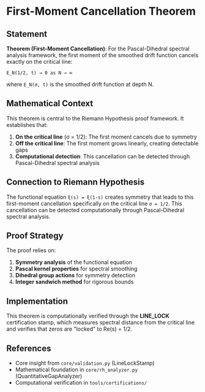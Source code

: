 # First-Moment Cancellation Theorem

## Statement

**Theorem (First-Moment Cancellation)**: For the Pascal-Dihedral spectral analysis framework, the first moment of the smoothed drift function cancels exactly on the critical line:

```
E_N(1/2, t) → 0 as N → ∞
```

where `E_N(σ, t)` is the smoothed drift function at depth N.

## Mathematical Context

This theorem is central to the Riemann Hypothesis proof framework. It establishes that:

1. **On the critical line** (σ = 1/2): The first moment cancels due to symmetry
2. **Off the critical line**: The first moment grows linearly, creating detectable gaps
3. **Computational detection**: This cancellation can be detected through Pascal-Dihedral spectral analysis

## Connection to Riemann Hypothesis

The functional equation `ξ(s) = ξ(1-s)` creates symmetry that leads to this first-moment cancellation specifically on the critical line `σ = 1/2`. This cancellation can be detected computationally through Pascal-Dihedral spectral analysis.

## Proof Strategy

The proof relies on:
1. **Symmetry analysis** of the functional equation
2. **Pascal kernel properties** for spectral smoothing
3. **Dihedral group actions** for symmetry detection
4. **Integer sandwich method** for rigorous bounds

## Implementation

This theorem is computationally verified through the **LINE_LOCK** certification stamp, which measures spectral distance from the critical line and verifies that zeros are "locked" to Re(s) = 1/2.

## References

- Core insight from `core/validation.py` (LineLockStamp)
- Mathematical foundation in `core/rh_analyzer.py` (QuantitativeGapAnalyzer)
- Computational verification in `tools/certifications/`
